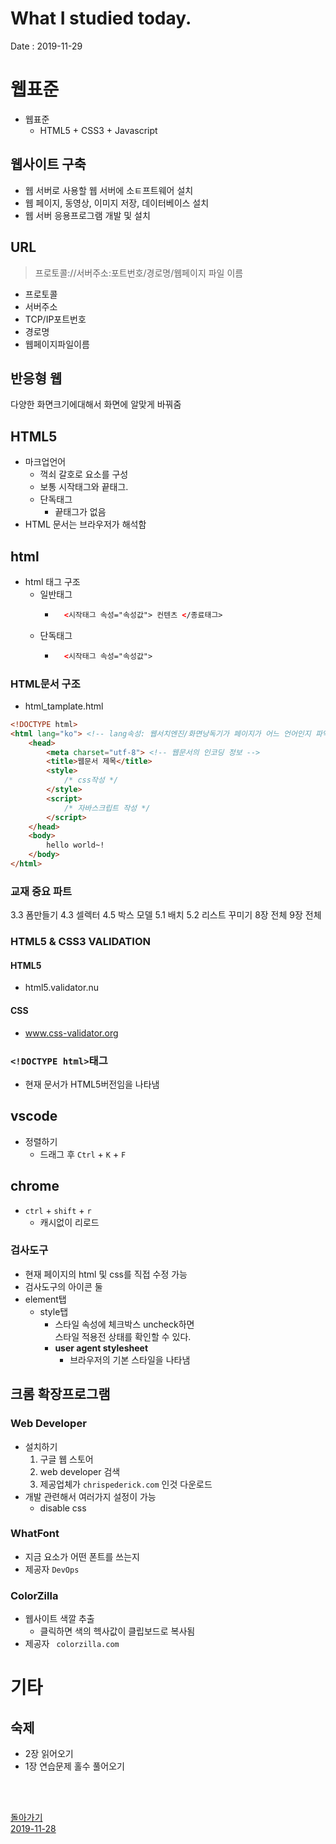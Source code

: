 # What I studied today.
Date : 2019-11-29

# 웹표준
- 웹표준 
    - HTML5 + CSS3 + Javascript
## 웹사이트 구축
- 웹 서버로 사용할 웹 서버에 소ㅌ프트웨어 설치
- 웹 페이지, 동영상, 이미지 저장, 데이터베이스 설치
- 웹 서버 응용프로그램 개발 및 설치

## URL
> 프로토콜://서버주소:포트번호/경로명/웹페이지 파일 이름

* 프로토콜 
* 서버주소 
* TCP/IP포트번호 
* 경로명 
* 웹페이지파일이름
## 반응형 웹
다양한 화면크기에대해서 화면에 알맞게 바꿔줌

## HTML5
- 마크업언어
    - 꺽쇠 갈호로 요소를 구성
    - 보통 시작태그와 끝태그.
    - 단독태그
        - 끝태그가 없음
- HTML 문서는 브라우저가 해석함
## html 
- html 태그 구조
    - 일반태그
        - ```html
            <시작태그 속성="속성값"> 컨텐츠 </종료태그>
            ```
    - 단독태그
        - ```html
            <시작태그 속성="속성값">
            ```
### HTML문서 구조
- html_tamplate.html
```html
<!DOCTYPE html>
<html lang="ko"> <!-- lang속성: 웹서치엔진/화면낭독기가 페이지가 어느 언어인지 파악하는데 사용 -->
    <head>
        <meta charset="utf-8"> <!-- 웹문서의 인코딩 정보 -->
        <title>웹문서 제목</title>
        <style>
            /* css작성 */
        </style>
        <script>
            /* 자바스크립트 작성 */
        </script>
    </head>
    <body>
        hello world~!
    </body>
</html>
```
### 교재 중요 파트
3.3 폼만들기 
4.3 셀렉터
4.5 박스 모델
5.1 배치
5.2 리스트 꾸미기
8장 전체
9장 전체
### HTML5 & CSS3 VALIDATION 
#### HTML5
* html5.validator.nu
#### CSS
* www.css-validator.org

### `<!DOCTYPE html>`태그
- 현재 문서가 HTML5버전임을 나타냄

## vscode
- 정렬하기 
    - 드래그 후 `Ctrl` + `K` + `F`
## chrome
- `ctrl` + `shift` + `r`
    - 캐시없이 리로드
### 검사도구
- 현재 페이지의 html 및 css를 직접 수정 가능
- 검사도구의 아이콘 둘
- element탭
    - style탭
        - 스타일 속성에 체크박스 uncheck하면   
            스타일 적용전 상태를 확인할 수 있다.
        - **user agent stylesheet**
            - 브라우저의 기본 스타일을 나타냄

## 크롬 확장프로그램 
### Web Developer
- 설치하기
    1. 구글 웹 스토어 
    2. web developer 검색
    3. 제공업체가 `chrispederick.com` 인것 다운로드
- 개발 관련해서 여러가지 설정이 가능
    - disable css
### WhatFont
- 지금 요소가 어떤 폰트를 쓰는지
- 제공자 `DevOps`
### ColorZilla
- 웹사이트 색깔 추출
    - 클릭하면 색의 헥사값이 클립보드로 복사됨
- 제공자 ` colorzilla.com`


# 기타
## 숙제
- 2장 읽어오기
- 1장 연습문제 홀수 풀어오기



<br><br>

[돌아가기](../README.md)  
[2019-11-28](whatIStudied_191128.md) 